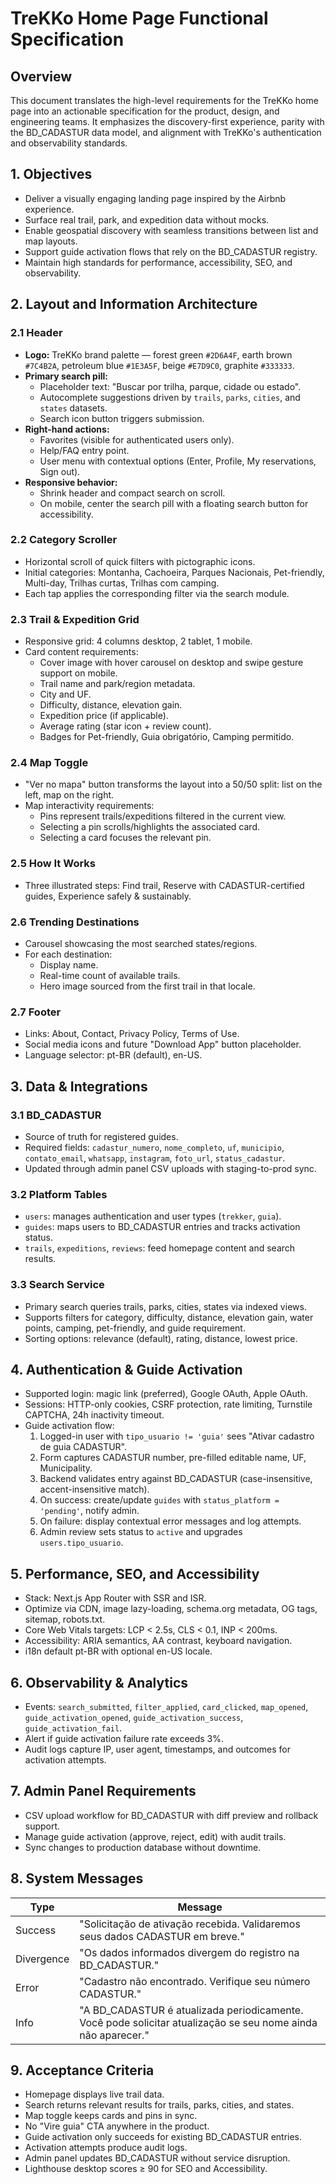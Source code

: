 # TreKKo Home Page Functional Specification

## Overview

This document translates the high-level requirements for the TreKKo home page into an actionable specification for the product, design, and engineering teams. It emphasizes the discovery-first experience, parity with the BD_CADASTUR data model, and alignment with TreKKo's authentication and observability standards.

## 1. Objectives

- Deliver a visually engaging landing page inspired by the Airbnb experience.
- Surface real trail, park, and expedition data without mocks.
- Enable geospatial discovery with seamless transitions between list and map layouts.
- Support guide activation flows that rely on the BD_CADASTUR registry.
- Maintain high standards for performance, accessibility, SEO, and observability.

## 2. Layout and Information Architecture

### 2.1 Header

- **Logo:** TreKKo brand palette — forest green `#2D6A4F`, earth brown `#7C4B2A`, petroleum blue `#1E3A5F`, beige `#E7D9C0`, graphite `#333333`.
- **Primary search pill:**
  - Placeholder text: "Buscar por trilha, parque, cidade ou estado".
  - Autocomplete suggestions driven by `trails`, `parks`, `cities`, and `states` datasets.
  - Search icon button triggers submission.
- **Right-hand actions:**
  - Favorites (visible for authenticated users only).
  - Help/FAQ entry point.
  - User menu with contextual options (Enter, Profile, My reservations, Sign out).
- **Responsive behavior:**
  - Shrink header and compact search on scroll.
  - On mobile, center the search pill with a floating search button for accessibility.

### 2.2 Category Scroller

- Horizontal scroll of quick filters with pictographic icons.
- Initial categories: Montanha, Cachoeira, Parques Nacionais, Pet-friendly, Multi-day, Trilhas curtas, Trilhas com camping.
- Each tap applies the corresponding filter via the search module.

### 2.3 Trail & Expedition Grid

- Responsive grid: 4 columns desktop, 2 tablet, 1 mobile.
- Card content requirements:
  - Cover image with hover carousel on desktop and swipe gesture support on mobile.
  - Trail name and park/region metadata.
  - City and UF.
  - Difficulty, distance, elevation gain.
  - Expedition price (if applicable).
  - Average rating (star icon + review count).
  - Badges for Pet-friendly, Guia obrigatório, Camping permitido.

### 2.4 Map Toggle

- "Ver no mapa" button transforms the layout into a 50/50 split: list on the left, map on the right.
- Map interactivity requirements:
  - Pins represent trails/expeditions filtered in the current view.
  - Selecting a pin scrolls/highlights the associated card.
  - Selecting a card focuses the relevant pin.

### 2.5 How It Works

- Three illustrated steps: Find trail, Reserve with CADASTUR-certified guides, Experience safely & sustainably.

### 2.6 Trending Destinations

- Carousel showcasing the most searched states/regions.
- For each destination:
  - Display name.
  - Real-time count of available trails.
  - Hero image sourced from the first trail in that locale.

### 2.7 Footer

- Links: About, Contact, Privacy Policy, Terms of Use.
- Social media icons and future "Download App" button placeholder.
- Language selector: pt-BR (default), en-US.

## 3. Data & Integrations

### 3.1 BD_CADASTUR

- Source of truth for registered guides.
- Required fields: `cadastur_numero`, `nome_completo`, `uf`, `municipio`, `contato_email`, `whatsapp`, `instagram`, `foto_url`, `status_cadastur`.
- Updated through admin panel CSV uploads with staging-to-prod sync.

### 3.2 Platform Tables

- `users`: manages authentication and user types (`trekker`, `guia`).
- `guides`: maps users to BD_CADASTUR entries and tracks activation status.
- `trails`, `expeditions`, `reviews`: feed homepage content and search results.

### 3.3 Search Service

- Primary search queries trails, parks, cities, states via indexed views.
- Supports filters for category, difficulty, distance, elevation gain, water points, camping, pet-friendly, and guide requirement.
- Sorting options: relevance (default), rating, distance, lowest price.

## 4. Authentication & Guide Activation

- Supported login: magic link (preferred), Google OAuth, Apple OAuth.
- Sessions: HTTP-only cookies, CSRF protection, rate limiting, Turnstile CAPTCHA, 24h inactivity timeout.
- Guide activation flow:
  1. Logged-in user with `tipo_usuario != 'guia'` sees "Ativar cadastro de guia CADASTUR".
  2. Form captures CADASTUR number, pre-filled editable name, UF, Municipality.
  3. Backend validates entry against BD_CADASTUR (case-insensitive, accent-insensitive match).
  4. On success: create/update `guides` with `status_platform = 'pending'`, notify admin.
  5. On failure: display contextual error messages and log attempts.
  6. Admin review sets status to `active` and upgrades `users.tipo_usuario`.

## 5. Performance, SEO, and Accessibility

- Stack: Next.js App Router with SSR and ISR.
- Optimize via CDN, image lazy-loading, schema.org metadata, OG tags, sitemap, robots.txt.
- Core Web Vitals targets: LCP < 2.5s, CLS < 0.1, INP < 200ms.
- Accessibility: ARIA semantics, AA contrast, keyboard navigation.
- i18n default pt-BR with optional en-US locale.

## 6. Observability & Analytics

- Events: `search_submitted`, `filter_applied`, `card_clicked`, `map_opened`, `guide_activation_opened`, `guide_activation_success`, `guide_activation_fail`.
- Alert if guide activation failure rate exceeds 3%.
- Audit logs capture IP, user agent, timestamps, and outcomes for activation attempts.

## 7. Admin Panel Requirements

- CSV upload workflow for BD_CADASTUR with diff preview and rollback support.
- Manage guide activation (approve, reject, edit) with audit trails.
- Sync changes to production database without downtime.

## 8. System Messages

| Type | Message |
| --- | --- |
| Success | "Solicitação de ativação recebida. Validaremos seus dados CADASTUR em breve." |
| Divergence | "Os dados informados divergem do registro na BD_CADASTUR." |
| Error | "Cadastro não encontrado. Verifique seu número CADASTUR." |
| Info | "A BD_CADASTUR é atualizada periodicamente. Você pode solicitar atualização se seu nome ainda não aparecer." |

## 9. Acceptance Criteria

- Homepage displays live trail data.
- Search returns relevant results for trails, parks, cities, and states.
- Map toggle keeps cards and pins in sync.
- No "Vire guia" CTA anywhere in the product.
- Guide activation only succeeds for existing BD_CADASTUR entries.
- Activation attempts produce audit logs.
- Admin panel updates BD_CADASTUR without service disruption.
- Lighthouse desktop scores ≥ 90 for SEO and Accessibility.

